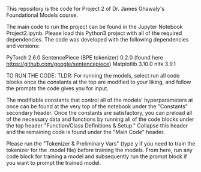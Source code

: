 This repository is the code for Project 2 of Dr. James Ghawaly's Foundational Models course.

The main code to run the project can be found in the Jupyter Notebook Project2.ipynb. Please load this Python3 project with all of the required dependencies. The code was developed with the following dependencies and versions:

PyTorch 2.6.0
SentencePiece (BPE tokenizer) 0.2.0 (found here https://github.com/google/sentencepiece)
Matplotlib 3.10.0
nltk 3.9.1


TO RUN THE CODE:
TLDR: For running the models, select run all code blocks once the constants at the top are modified to your liking, and follow the prompts the code gives you for input.

The modifiable constants that control all of the models' hyperparameters at once can be found at the very top of the notebook under the "Constants" secondary header. Once the constants are satisfactory, you can preload all of the necessary data and functions by running all of the code blocks under the top header "Function/Class Definitions & Setup." Collapse this header and the remaining code is found under the "Main Code" header.

Please run the "Tokenizer & Preliminary Vars" (type y if you need to train the tokenizer for the .model file) before training the models. From here, run any code block for training a model and subsequently run the prompt block if you want to prompt the trained model.